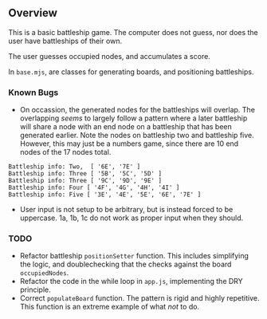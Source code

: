 ## Overview 
This is a basic battleship game. The computer does not guess, nor does the user have battleships of their own. 

The user guesses occupied nodes, and accumulates a score. 

In `base.mjs`, are classes for generating boards, and positioning battleships. 

### Known Bugs

- On occassion, the generated nodes for the battleships will overlap. The overlapping *seems* to largely follow a pattern where a later battleship will share a node with an end node on a battleship that has been generated earlier. Note the nodes on battleship two and battleship five. However, this may just be a numbers game, since there are 10 end nodes of the 17 nodes total. 
``` JS
Battleship info: Two,  [ '6E', '7E' ]
Battleship info: Three [ '5B', '5C', '5D' ]
Battleship info: Three [ '9C', '9D', '9E' ]
Battleship info: Four [ '4F', '4G', '4H', '4I' ]
Battleship info: Five [ '3E', '4E', '5E', '6E', '7E' ]
``` 

- User input is not setup to be arbitrary, but is instead forced to be uppercase. 1a, 1b, 1c do not work as proper input when they should. 

### TODO
- Refactor battleship `positionSetter` function. This includes simplifying the logic, and doublechecking that the checks against the board `occupiedNodes`. 
- Refactor the code in the while loop in `app.js`, implementing the DRY principle. 
- Correct `populateBoard` function. The pattern is rigid and highly repetitive. This function is an extreme example of what *not* to do. 